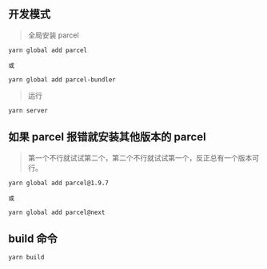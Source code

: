 ## 开发模式

> 全局安装 parcel

```
yarn global add parcel

或

yarn global add parcel-bundler
```

> 运行

```
yarn server
```

## 如果 parcel 报错就安装其他版本的 parcel

> 第一个不行就试试第二个，第二个不行就试试第一个，反正总有一个版本可行。

```
yarn global add parcel@1.9.7

或

yarn global add parcel@next
```

## build 命令

```
yarn build
```
